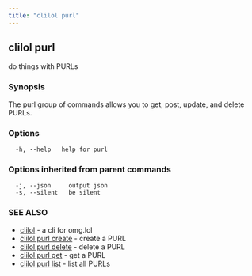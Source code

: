 ```yaml
---
title: "clilol purl"
---
```

## clilol purl

do things with PURLs

### Synopsis

The purl group of commands allows you to get, post, update, and delete PURLs.

### Options

```
  -h, --help   help for purl
```

### Options inherited from parent commands

```
  -j, --json     output json
  -s, --silent   be silent
```

### SEE ALSO

* [clilol](clilol.md)	 - a cli for omg.lol
* [clilol purl create](clilol_purl_create.md)	 - create a PURL
* [clilol purl delete](clilol_purl_delete.md)	 - delete a PURL
* [clilol purl get](clilol_purl_get.md)	 - get a PURL
* [clilol purl list](clilol_purl_list.md)	 - list all PURLs

